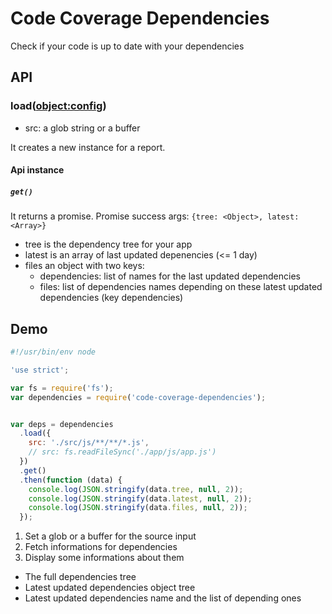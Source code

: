 # Code Coverage Dependencies
Check if your code is up to date with your dependencies

## API

### load(<object:config>)

- src: a glob string or a buffer

It creates a new instance for a report.

#### Api instance

##### `get()`

It returns a promise.
Promise success args: `{tree: <Object>, latest: <Array>}`

- tree is the dependency tree for your app
- latest is an array of last updated depenencies (<= 1 day)
- files an object with two keys:
  - dependencies: <Array> list of names for the last updated dependencies
  - files: <Array> list of dependencies names depending on these latest updated dependencies (key dependencies)

## Demo

```js
#!/usr/bin/env node

'use strict';

var fs = require('fs');
var dependencies = require('code-coverage-dependencies');


var deps = dependencies
  .load({
    src: './src/js/**/**/*.js',
    // src: fs.readFileSync('./app/js/app.js')
  })
  .get()
  .then(function (data) {
    console.log(JSON.stringify(data.tree, null, 2));
    console.log(JSON.stringify(data.latest, null, 2));
    console.log(JSON.stringify(data.files, null, 2));
  });

```

1. Set a glob or a buffer for the source input
2. Fetch informations for dependencies
3. Display some informations about them
  - The full dependencies tree
  - Latest updated dependencies object tree
  - Latest updated dependencies name and the list of depending ones